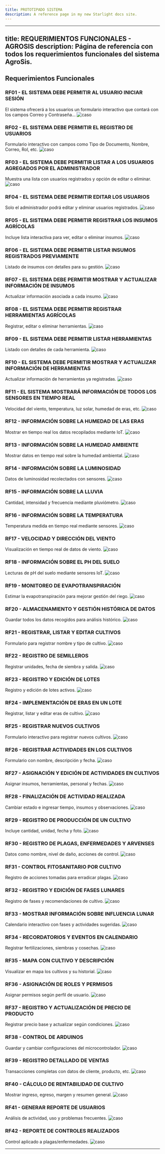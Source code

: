```yaml
---
title: PROTOTIPADO SISTEMA
description: A reference page in my new Starlight docs site.
---
```

---
title: REQUERIMIENTOS FUNCIONALES - AGROSIS
description: Página de referencia con todos los requerimientos funcionales del sistema AgroSis.
---

## Requerimientos Funcionales

### RF01 - EL SISTEMA DEBE PERMITIR AL USUARIO INICIAR SESIÓN
El sistema ofrecerá a los usuarios un formulario interactivo que contará con los campos Correo y Contraseña...
![caso](../../../../public/prototipado/inicio%20de%20sesion.png)

### RF02 - EL SISTEMA DEBE PERMITIR EL REGISTRO DE USUARIOS
Formulario interactivo con campos como Tipo de Documento, Nombre, Correo, Rol, etc.
![caso](../../../../public/prototipado/registro%20usuario.png)
### RF03 - EL SISTEMA DEBE PERMITIR LISTAR A LOS USUARIOS AGREGADOS POR EL ADMINISTRADOR
Muestra una lista con usuarios registrados y opción de editar o eliminar.
![caso](../../../../public/prototipado/lisatrusuario.png)
### RF04 - EL SISTEMA DEBE PERMITIR EDITAR LOS USUARIOS
Solo el administrador podrá editar y eliminar usuarios registrados.
![caso](../../../../public/prototipado/ediatar%20usuario.png)
### RF05 - EL SISTEMA DEBE PERMITIR REGISTRAR LOS INSUMOS AGRÍCOLAS
Incluye lista interactiva para ver, editar o eliminar insumos.
![caso](../../../../public/prototipado/registroinsumos.png)
### RF06 - EL SISTEMA DEBE PERMITIR LISTAR INSUMOS REGISTRADOS PREVIAMENTE
Listado de insumos con detalles para su gestión.
![caso](../../../../public/prototipado/listarinsumos.png)
### RF07 - EL SISTEMA DEBE PERMITIR MOSTRAR Y ACTUALIZAR INFORMACIÓN DE INSUMOS
Actualizar información asociada a cada insumo.
![caso](../../../../public/prototipado/ediatarinsumos.png)
### RF08 - EL SISTEMA DEBE PERMITIR REGISTRAR HERRAMIENTAS AGRÍCOLAS
Registrar, editar o eliminar herramientas.
![caso](../../../../public/prototipado/)
### RF09 - EL SISTEMA DEBE PERMITIR LISTAR HERRAMIENTAS
Listado con detalles de cada herramienta.
![caso](../../../../public/prototipado/)
### RF10 - EL SISTEMA DEBE PERMITIR MOSTRAR Y ACTUALIZAR INFORMACIÓN DE HERRAMIENTAS
Actualizar información de herramientas ya registradas.
![caso](../../../../public/prototipado/)
### RF11 - EL SISTEMA MOSTRARÁ INFORMACIÓN DE TODOS LOS SENSORES EN TIEMPO REAL
Velocidad del viento, temperatura, luz solar, humedad de eras, etc.
![caso](../../../../public/prototipado/mostrarsensores.png)
### RF12 - INFORMACIÓN SOBRE LA HUMEDAD DE LAS ERAS
Mostrar en tiempo real los datos recopilados mediante IoT.
![caso](../../../../public/prototipado/humedad%20eras.png)
### RF13 - INFORMACIÓN SOBRE LA HUMEDAD AMBIENTE
Mostrar datos en tiempo real sobre la humedad ambiental.
![caso](../../../../public/prototipado/)
### RF14 - INFORMACIÓN SOBRE LA LUMINOSIDAD
Datos de luminosidad recolectados con sensores.
![caso](../../../../public/prototipado/)
### RF15 - INFORMACIÓN SOBRE LA LLUVIA
Cantidad, intensidad y frecuencia mediante pluviómetro.
![caso](../../../../public/prototipado/)
### RF16 - INFORMACIÓN SOBRE LA TEMPERATURA
Temperatura medida en tiempo real mediante sensores.
![caso](../../../../public/prototipado/)
### RF17 - VELOCIDAD Y DIRECCIÓN DEL VIENTO
Visualización en tiempo real de datos de viento.
![caso](../../../../public/prototipado/)
### RF18 - INFORMACIÓN SOBRE EL PH DEL SUELO
Lecturas de pH del suelo mediante sensores IoT.
![caso](../../../../public/prototipado/)
### RF19 - MONITOREO DE EVAPOTRANSPIRACIÓN
Estimar la evapotranspiración para mejorar gestión del riego.
![caso](../../../../public/prototipado/epotranspiracion.png)
### RF20 - ALMACENAMIENTO Y GESTIÓN HISTÓRICA DE DATOS
Guardar todos los datos recogidos para análisis histórico.
![caso](../../../../public/prototipado/datos%20historicos.png)
### RF21 - REGISTRAR, LISTAR Y EDITAR CULTIVOS
Formulario para registrar nombre y tipo de cultivo.
![caso](../../../../public/prototipado/listarediatrcultivo.png)
### RF22 - REGISTRO DE SEMILLEROS
Registrar unidades, fecha de siembra y salida.
![caso](../../../../public/prototipado/registro%20de%20semilleros.png)
### RF23 - REGISTRO Y EDICIÓN DE LOTES
Registro y edición de lotes activos.
![caso](../../../../public/prototipado/registro%20edicion%20de%20datos.png)
### RF24 - IMPLEMENTACIÓN DE ERAS EN UN LOTE
Registrar, listar y editar eras de cultivo.
![caso](../../../../public/prototipado/eras%20en%20cultivos.png)
### RF25 - REGISTRAR NUEVOS CULTIVOS
Formulario interactivo para registrar nuevos cultivos.
![caso](../../../../public/prototipado/registrtocultivo.png)
### RF26 - REGISTRAR ACTIVIDADES EN LOS CULTIVOS
Formulario con nombre, descripción y fecha.
![caso](../../../../public/prototipado/actividades.png)
### RF27 - ASIGNACIÓN Y EDICIÓN DE ACTIVIDADES EN CULTIVOS
Asignar insumos, herramientas, personal y fechas.
![caso](../../../../public/prototipado/ediatar%20actividades.png)
### RF28 - FINALIZACIÓN DE ACTIVIDAD REALIZADA
Cambiar estado e ingresar tiempo, insumos y observaciones.
![caso](../../../../public/prototipado/finalizar%20actividad.png)
### RF29 - REGISTRO DE PRODUCCIÓN DE UN CULTIVO
Incluye cantidad, unidad, fecha y foto.
![caso](../../../../public/prototipado/produccion.png)
### RF30 - REGISTRO DE PLAGAS, ENFERMEDADES Y ARVENSES
Datos como nombre, nivel de daño, acciones de control.
![caso](../../../../public/prototipado/registro%20afecciones.png)
### RF31 - CONTROL FITOSANITARIO POR CULTIVO
Registro de acciones tomadas para erradicar plagas.
![caso](../../../../public/prototipado/controles.png)
### RF32 - REGISTRO Y EDICIÓN DE FASES LUNARES
Registro de fases y recomendaciones de cultivo.
![caso](../../../../public/prototipado)
### RF33 - MOSTRAR INFORMACIÓN SOBRE INFLUENCIA LUNAR
Calendario interactivo con fases y actividades sugeridas.
![caso](../../../../public/prototipado)
### RF34 - RECORDATORIOS Y EVENTOS EN CALENDARIO
Registrar fertilizaciones, siembras y cosechas.
![caso](../../../../public/prototipado/calendario.png)
### RF35 - MAPA CON CULTIVO Y DESCRIPCIÓN
Visualizar en mapa los cultivos y su historial.
![caso](../../../../public/prototipado/mapa.png)
### RF36 - ASIGNACIÓN DE ROLES Y PERMISOS
Asignar permisos según perfil de usuario.
![caso](../../../../public/prototipado/roles.png)
### RF37 - REGISTRO Y ACTUALIZACIÓN DE PRECIO DE PRODUCTO
Registrar precio base y actualizar según condiciones.
![caso](../../../../public/prototipado/)
### RF38 - CONTROL DE ARDUINOS
Guardar y cambiar configuraciones del microcontrolador.
![caso](../../../../public/prototipado/arduinos.png)
### RF39 - REGISTRO DETALLADO DE VENTAS
Transacciones completas con datos de cliente, producto, etc.
![caso](../../../../public/prototipado)
### RF40 - CÁLCULO DE RENTABILIDAD DE CULTIVO
Mostrar ingreso, egreso, margen y resumen general.
![caso](../../../../public/prototipado)
### RF41 - GENERAR REPORTE DE USUARIOS
Análisis de actividad, uso y problemas frecuentes.
![caso](../../../../public/prototipado/registro%20de%20reportes.png)

### RF42 - REPORTE DE CONTROLES REALIZADOS
Control aplicado a plagas/enfermedades.
![caso](../../../../public/prototipado/controles%20realizados.png)

---


